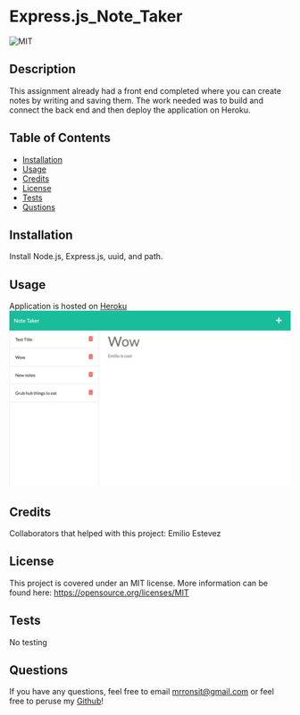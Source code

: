 
# Express.js_Note_Taker

![MIT](https://img.shields.io/badge/License-MIT-yellow.svg)
## Description
This assignment already had a front end completed where you can create notes by writing and saving them. The work needed was to build and connect the back end and then deploy the application on Heroku.

## Table of Contents
- [Installation](#installation)
- [Usage](#usage)
- [Credits](#credits)
- [License](#license)
- [Tests](#tests)
- [Qustions](#questions)

## Installation
Install Node.js, Express.js, uuid, and path.

## Usage
Application is hosted on [Heroku](https://note-taker-rss.herokuapp.com/)
![app](./assets/screencapture2.png)

## Credits
Collaborators that helped with this project: Emilio Estevez

## License
This project is covered under an MIT license. More information can be found here: https://opensource.org/licenses/MIT

## Tests
No testing

## Questions
If you have any questions, feel free to email <mrronsit@gmail.com> or feel free to peruse my [Github](https://github.com/Sitmeister)!

